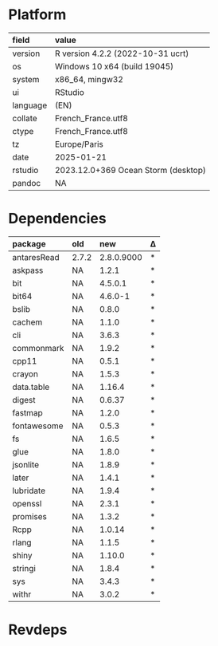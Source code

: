 # Platform

|field    |value                               |
|:--------|:-----------------------------------|
|version  |R version 4.2.2 (2022-10-31 ucrt)   |
|os       |Windows 10 x64 (build 19045)        |
|system   |x86_64, mingw32                     |
|ui       |RStudio                             |
|language |(EN)                                |
|collate  |French_France.utf8                  |
|ctype    |French_France.utf8                  |
|tz       |Europe/Paris                        |
|date     |2025-01-21                          |
|rstudio  |2023.12.0+369 Ocean Storm (desktop) |
|pandoc   |NA                                  |

# Dependencies

|package     |old   |new        |Δ  |
|:-----------|:-----|:----------|:--|
|antaresRead |2.7.2 |2.8.0.9000 |*  |
|askpass     |NA    |1.2.1      |*  |
|bit         |NA    |4.5.0.1    |*  |
|bit64       |NA    |4.6.0-1    |*  |
|bslib       |NA    |0.8.0      |*  |
|cachem      |NA    |1.1.0      |*  |
|cli         |NA    |3.6.3      |*  |
|commonmark  |NA    |1.9.2      |*  |
|cpp11       |NA    |0.5.1      |*  |
|crayon      |NA    |1.5.3      |*  |
|data.table  |NA    |1.16.4     |*  |
|digest      |NA    |0.6.37     |*  |
|fastmap     |NA    |1.2.0      |*  |
|fontawesome |NA    |0.5.3      |*  |
|fs          |NA    |1.6.5      |*  |
|glue        |NA    |1.8.0      |*  |
|jsonlite    |NA    |1.8.9      |*  |
|later       |NA    |1.4.1      |*  |
|lubridate   |NA    |1.9.4      |*  |
|openssl     |NA    |2.3.1      |*  |
|promises    |NA    |1.3.2      |*  |
|Rcpp        |NA    |1.0.14     |*  |
|rlang       |NA    |1.1.5      |*  |
|shiny       |NA    |1.10.0     |*  |
|stringi     |NA    |1.8.4      |*  |
|sys         |NA    |3.4.3      |*  |
|withr       |NA    |3.0.2      |*  |

# Revdeps

